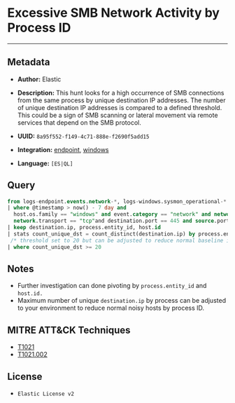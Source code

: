 # Excessive SMB Network Activity by Process ID

---

## Metadata

- **Author:** Elastic
- **Description:** This hunt looks for a high occurrence of SMB connections from the same process by unique destination IP addresses. The number of unique destination IP addresses is compared to a defined threshold. This could be a sign of SMB scanning or lateral movement via remote services that depend on the SMB protocol.

- **UUID:** `8a95f552-f149-4c71-888e-f2690f5add15`
- **Integration:** [endpoint](https://docs.elastic.co/integrations/endpoint), [windows](https://docs.elastic.co/integrations/windows)
- **Language:** `[ES|QL]`

## Query

```sql
from logs-endpoint.events.network-*, logs-windows.sysmon_operational-*
| where @timestamp > now() - 7 day and
  host.os.family == "windows" and event.category == "network" and network.direction == "egress" and
  network.transport == "tcp"and destination.port == 445 and source.port >= 49152 and process.pid == 4
| keep destination.ip, process.entity_id, host.id
| stats count_unique_dst = count_distinct(destination.ip) by process.entity_id, host.id
 /* threshold set to 20 but can be adjusted to reduce normal baseline in your env */
| where count_unique_dst >= 20
```

## Notes

- Further investigation can done pivoting by `process.entity_id` and `host.id.`
- Maximum number of unique `destination.ip` by process can be adjusted to your environment to reduce normal noisy hosts by process ID.
## MITRE ATT&CK Techniques

- [T1021](https://attack.mitre.org/techniques/T1021)
- [T1021.002](https://attack.mitre.org/techniques/T1021/002)

## License

- `Elastic License v2`
